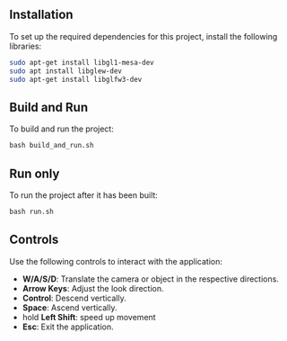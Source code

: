 ## Installation

To set up the required dependencies for this project, install the following libraries:

```bash
sudo apt-get install libgl1-mesa-dev
sudo apt install libglew-dev
sudo apt-get install libglfw3-dev
```

## Build and Run
To build and run the project:
```cmd
bash build_and_run.sh
```

## Run only
To run the project after it has been built:
```cmd
bash run.sh
```

## Controls

Use the following controls to interact with the application:

- **W/A/S/D**: Translate the camera or object in the respective directions.
- **Arrow Keys**: Adjust the look direction.
- **Control**: Descend vertically.
- **Space**: Ascend vertically.
- hold **Left Shift**: speed up movement
- **Esc**: Exit the application.
